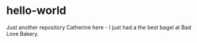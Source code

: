# hello-world
Just another repository
Catherine here - I just had a the best bagel at Bad Love Bakery.

